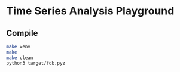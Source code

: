 # Time Series Analysis Playground

## Compile
```bash
make venv
make
make clean
python3 target/fdb.pyz
```
